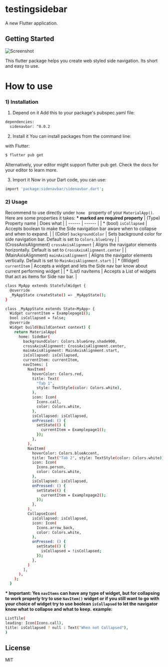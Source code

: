 # testingsidebar

A new Flutter application.

## Getting Started


![Screenshot]("https://github.com/Assbomber/SideNavBar/blob/main/screen-capture%20(1).gif)

This flutter package helps you create web styled side navigation. Its short and easy to use.

# How to use

### 1) Installation

1. Depend on it
Add this to your package's pubspec.yaml file:

```sh
dependencies:
  sidenavbar: ^0.0.2
```

2. Install it
You can install packages from the command line:

with Flutter:

```sh
$ flutter pub get
```
Alternatively, your editor might support flutter pub get. Check the docs for your editor to learn more.

3. Import it
Now in your Dart code, you can use:
```sh
import 'package:sidenavbar/sidenavbar.dart';
```
### 2) Usage

Recommend to use directly under ```home ``` property of your ```MaterialApp()```.
Here are some properties it takes:
**\* marked are required property**
| (Type) Property name | Does what |
| ------ | ------ |
| * (bool) ```isCollapsed``` | Accepts boolean to make the Side navigation bar aware when to collapse and when to expand. |
| (Color) ```backgroundColor``` | Sets background color for side navigation bar. Default is set to ```Colors.blueGrey``` |
| (CrossAxisAlignment) ```crossAxisAlignment``` | Aligns the navigator elements horizontally. Default is set to ```CrossAxisAlignment.center``` |
| (MainAxisAlignment) ```mainAxisAlignment```  | Aligns the navigator elements vertically. Default is set to  ```MainAxisAlignment.start``` |
| * (Widget) ```currentItem``` | Accepts a widget and lets the Side nav bar know about current performing widget |
| * (List<Widget>) navItems | Accepts a List of widgets that act as items for Side nav bar. |

```sh
class MyApp extends StatefulWidget {
  @override
  _MyAppState createState() => _MyAppState();
}

class _MyAppState extends State<MyApp> {
  Widget currentItem = Examplepage1();
  bool isCollapsed = false;
  @override
  Widget build(BuildContext context) {
    return MaterialApp(
      home: SideBar(
        backgroundColor: Colors.blueGrey.shade900,
        crossAxisAlignment: CrossAxisAlignment.center,
        mainAxisAlignment: MainAxisAlignment.start,
        isCollapsed: isCollapsed,
        currentItem: currentItem,
        navItems: [
          NavItem(
            hoverColor: Colors.red,
            title: Text(
              "Tab 1",
              style: TextStyle(color: Colors.white),
            ),
            icon: Icon(
              Icons.call,
              color: Colors.white,
            ),
            isCollapsed: isCollapsed,
            onPressed: () {
              setState(() {
                currentItem = Examplepage1();
              });
            },
          ),
          NavItem(
            hoverColor: Colors.blueAccent,
            title: Text("Tab 2", style: TextStyle(color: Colors.white)),
            icon: Icon(
              Icons.person,
              color: Colors.white,
            ),
            isCollapsed: isCollapsed,
            onPressed: () {
              setState(() {
                currentItem = Examplepage2();
              });
            },
          ),
          CollapseIcon(
            isCollapsed: isCollapsed,
            icon: Icon(
              Icons.arrow_back,
              color: Colors.white,
            ),
            onPressed: () {
              setState(() {
                isCollapsed = !isCollapsed;
              });
            },
          )
        ],
      ),
    );
  }
```
**\* Important: Yes ```navItems``` can have any type of widget, but for collapsing to work properly try to use ```NavItem()``` widget or if you still want to go with your choice of widget try to use boolean ```isCollapsed``` to let the navigator know what to collapse and what to keep.**
**example:**
```sh
ListTile(
leading: Icon(Icons.call),
title: isCollapsed ? null : Text("When not Collapsed"),
)
```

License
----

MIT

